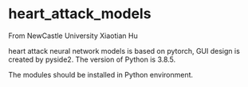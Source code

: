 # heart_attack_models
From NewCastle University
Xiaotian Hu

heart attack neural network models is based on pytorch, GUI design is created by pyside2. The version of Python is 3.8.5.

The modules should be installed in Python environment.

